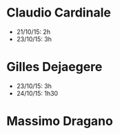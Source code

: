 # Claudio Cardinale
* 21/10/15: 2h
* 23/10/15: 3h

# Gilles Dejaegere
* 23/10/15: 3h
* 24/10/15: 1h30

# Massimo Dragano